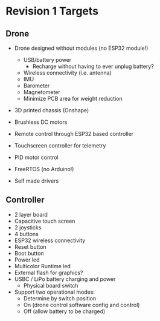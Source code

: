# Revision 1 Targets


## Drone
- Drone designed without modules (no ESP32 module!)
    - USB/battery power
        - Recharge without having to ever unplug battery?
    - Wireless connectivity (i.e. antenna)
    - IMU
    - Barometer
    - Magnetometer
    - Minimize PCB area for weight reduction
- 3D printed chassis (Onshape)
- Brushless DC motors
- Remote control through ESP32 based controller
- Touchscreen controller for telemetry

- PID motor control
- FreeRTOS (no Arduino!)
- Self made drivers

## Controller
- 2 layer board
- Capacitive touch screen
- 2 joysticks
- 4 buttons
- ESP32 wireless connectivity
- Reset button
- Boot button
- Power led
- Multicolor Runtime led
- External flash for graphics?
- USBC / LiPo battery charging and power
    - Physical board switch
- Support two operational modes:
    - Determine by switch position
    - On (drone control software config and control)
    - Off (allow battery to be charged) 